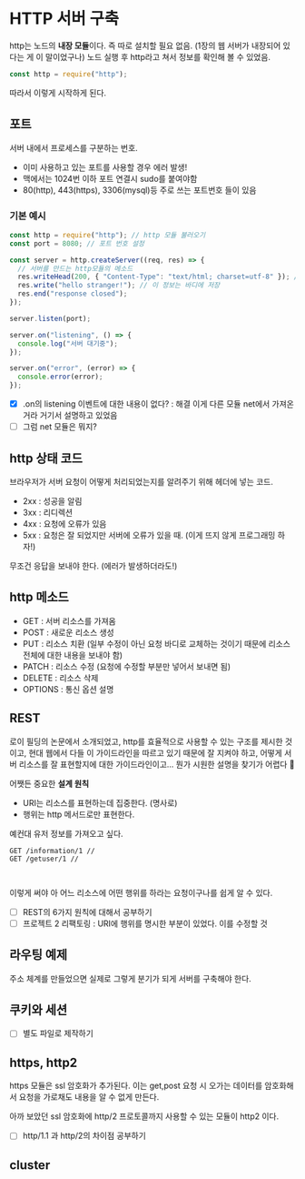 # HTTP 서버 구축

http는 노드의 **내장 모듈**이다. 즉 따로 설치할 필요 없음. (1장의 웹 서버가 내장되어 있다는 게 이 말이었구나)
노드 실행 후 http라고 쳐서 정보를 확인해 볼 수 있었음.

```js
const http = require("http");
```

따라서 이렇게 시작하게 된다.

## 포트

서버 내에서 프로세스를 구분하는 번호.

- 이미 사용하고 있는 포트를 사용할 경우 에러 발생!
- 맥에서는 1024번 이하 포트 연결시 sudo를 붙여야함
- 80(http), 443(https), 3306(mysql)등 주로 쓰는 포트번호 들이 있음

### 기본 예시

```js
const http = require("http"); // http 모듈 불러오기
const port = 8080; // 포트 번호 설정

const server = http.createServer((req, res) => {
  // 서버를 만드는 http모듈의 메소드
  res.writeHead(200, { "Content-Type": "text/html; charset=utf-8" }); // 이 정보는 헤더에 저장
  res.write("hello stranger!"); // 이 정보는 바디에 저장
  res.end("response closed");
});

server.listen(port);

server.on("listening", () => {
  console.log("서버 대기중");
});

server.on("error", (error) => {
  console.error(error);
});
```

- [x] .on의 listening 이벤트에 대한 내용이 없다? : 해결 이게 다른 모듈 net에서 가져온 거라 거기서 설명하고 있었음
- [ ] 그럼 net 모듈은 뭐지?

## http 상태 코드

브라우저가 서버 요청이 어떻게 처리되었는지를 알려주기 위해 헤더에 넣는 코드.

- 2xx : 성공을 알림
- 3xx : 리디렉션
- 4xx : 요청에 오류가 있음
- 5xx : 요청은 잘 되었지만 서버에 오류가 있을 때. (이게 뜨지 않게 프로그래밍 하자!)

무조건 응답을 보내야 한다. (에러가 발생하더라도!)

## http 메소드

- GET : 서버 리소스를 가져옴
- POST : 새로운 리소스 생성
- PUT : 리소스 치환 (일부 수정이 아닌 요청 바디로 교체하는 것이기 때문에 리소스 전체에 대한 내용을 보내야 함)
- PATCH : 리소스 수정 (요청에 수정할 부분만 넣어서 보내면 됨)
- DELETE : 리소스 삭제
- OPTIONS : 통신 옵션 설명

## REST

로이 필딩의 논문에서 소개되었고, http를 효율적으로 사용할 수 있는 구조를 제시한 것이고, 현대 웹에서 다들 이 가이드라인을 따르고 있기 때문에 잘 지켜야 하고, 어떻게 서버 리소스를 잘 표현할지에 대한 가이드라인이고...
뭔가 시원한 설명을 찾기가 어렵다 🤨

어쨋든 중요한 **설계 원칙**

- URI는 리소스를 표현하는데 집중한다. (명사로)
- 행위는 http 메서드로만 표현한다.

예컨대 유저 정보를 가져오고 싶다.

```text
GET /information/1 //
GET /getuser/1 //



```

이렇게 써야 아 어느 리소스에 어떤 행위를 하라는 요청이구나를 쉽게 알 수 있다.

- [ ] REST의 6가지 원칙에 대해서 공부하기
- [ ] 프로젝트 2 리팩토링 : URI에 행위를 명시한 부분이 있었다. 이를 수정할 것

## 라우팅 예제

주소 체계를 만들었으면 실제로 그렇게 분기가 되게 서버를 구축해야 한다.

## 쿠키와 세션

- [ ] 별도 파일로 제작하기

## https, http2

https 모듈은 ssl 암호화가 추가된다. 이는 get,post 요청 시 오가는 데이터를 암호화해서 요청을 가로채도 내용을 알 수 없게 만든다.

아까 보았던 ssl 암호화에 http/2 프로토콜까지 사용할 수 있는 모듈이 http2 이다.

- [ ] http/1.1 과 http/2의 차이점 공부하기

## cluster
